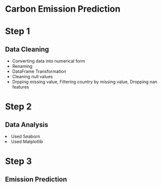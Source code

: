 <h1>Carbon Emission Prediction
</h1>

# Step 1 
<h2>Data Cleaning</h2>
<ul>
  <li>Converting data into numerical form</li>
  <li>Renaming</li>
  <li>DataFrame Transformation</li>
  <li>Cleaning null values</li>
  <li>Drpping missing value, Filtering country by missing value, Dropping nan features</li>
</ul>

# Step 2
<h2>Data Analysis</h2>
<li>
  Used Seaborn
</li>
<li>Used Matplotlib</li>

# Step 3
<h2>Emission Prediction</h2>
